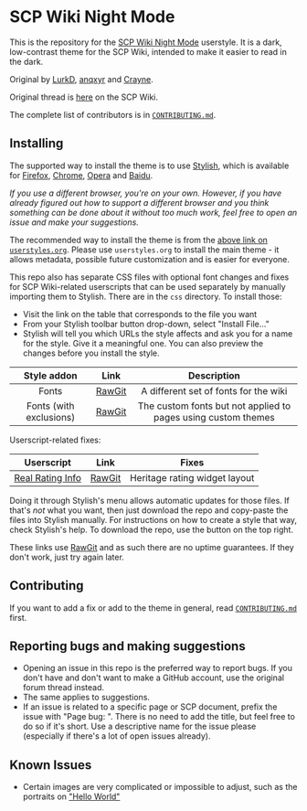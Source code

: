 SCP Wiki Night Mode
===================

This is the repository for the [SCP Wiki Night Mode](https://userstyles.org/styles/118617/scp-wiki-night-mode) userstyle. It is a dark, low-contrast theme for the SCP Wiki, intended to make it easier to read in the dark.

Original by [LurkD](http://www.wikidot.com/user:info/lurkd), [anqxyr](http://www.wikidot.com/user:info/anqxyr) and [Crayne](http://www.wikidot.com/user:info/crayne).

Original thread is [here](http://www.scp-wiki.net/forum/t-1353913/help-wanted) on the SCP Wiki.

The complete list of contributors is in [`CONTRIBUTING.md`](CONTRIBUTING.md).

Installing
----------

The supported way to install the theme is to use [Stylish](https://userstyles.org/), which is available for [Firefox](https://addons.mozilla.org/en-US/firefox/addon/stylish/), [Chrome](https://chrome.google.com/webstore/detail/stylish-custom-themes-for/fjnbnpbmkenffdnngjfgmeleoegfcffe), [Opera](https://addons.opera.com/en-gb/extensions/details/stylish/) and [Baidu](https://chajian.baidu.com/2015/#search/stylish/fjnbnpbmkenffdnngjfgmeleoegfcffe).

_If you use a different browser, you're on your own. However, if you have already figured out how to support a different browser and you think something can be done about it without too much work, feel free to open an issue and make your suggestions._

The recommended way to install the theme is from the [above link on `userstyles.org`](https://userstyles.org/styles/118617/scp-wiki-night-mode). Please use `userstyles.org` to install the main theme - it allows metadata, possible future customization and is easier for everyone.

This repo also has separate CSS files with optional font changes and fixes for SCP Wiki-related userscripts that can be used separately by manually importing them to Stylish. There are in the `css` directory. To install those:
  - Visit the link on the table that corresponds to the file you want
  - From your Stylish toolbar button drop-down, select "Install File..."
  - Stylish will tell you which URLs the style affects and ask you for a name for the style. Give it a meaningful one. You can also preview the changes before you install the style.

**Style addon**|**Link**|**Description**
:-----:|:-----:|:-----:
Fonts|[RawGit](https://rawgit.com/anqxyr/scp-night/master/css/fonts.css)|A different set of fonts for the wiki
Fonts (with exclusions)|[RawGit](https://rawgit.com/anqxyr/scp-night/master/css/fonts-with-exclusions.css)|The custom fonts but not applied to pages using custom themes

Userscript-related fixes:

**Userscript**|**Link**|**Fixes**
:-----:|:-----:|:-----:
[Real Rating Info](http://www.scp-wiki.net/usertools#toc13)|[RawGit](https://rawgit.com/anqxyr/scp-night/master/css/userscript-real-rating-info-fixes.css)|Heritage rating widget layout

Doing it through Stylish's menu allows automatic updates for those files. If that's _not_ what you want, then just download the repo and copy-paste the files into Stylish manually. For instructions on how to create a style that way, check Stylish's help. To download the repo, use the button on the top right.

These links use [RawGit](https://rawgit.com/) and as such there are no uptime guarantees. If they don't work, just try again later.

Contributing
------------

If you want to add a fix or add to the theme in general, read [`CONTRIBUTING.md`](CONTRIBUTING.md) first.

Reporting bugs and making suggestions
-------------------------------------

  - Opening an issue in this repo is the preferred way to report bugs. If you don't have and don't want to make a GitHub account, use the original forum thread instead.
  - The same applies to suggestions.
  - If an issue is related to a specific page or SCP document, prefix the issue with "Page bug: ". There is no need to add the title, but feel free to do so if it's short. Use a descriptive name for the issue please (especially if there's a lot of open issues already).

Known Issues
------------

  - Certain images are very complicated or impossible to adjust, such as the portraits on ["Hello World"](http://www.scp-wiki.net/hello-world)
